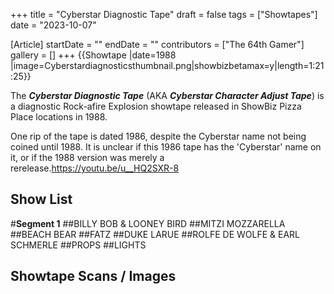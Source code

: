 +++
title = "Cyberstar Diagnostic Tape"
draft = false
tags = ["Showtapes"]
date = "2023-10-07"

[Article]
startDate = ""
endDate = ""
contributors = ["The 64th Gamer"]
gallery = []
+++
{{Showtape
|date=1988
|image=Cyberstardiagnosticsthumbnail.png|showbizbetamax=y|length=1:21:25}}

The <b><i>Cyberstar Diagnostic Tape</b></i> (AKA <b><i>Cyberstar Character Adjust Tape</b></i>) is a diagnostic Rock-afire Explosion showtape released in ShowBiz Pizza Place locations in 1988.

One rip of the tape is dated 1986, despite the Cyberstar name not being coined until 1988. It is unclear if this 1986 tape has the 'Cyberstar' name on it, or if the 1988 version was merely a rerelease.<ref>https://youtu.be/u__HQ2SXR-8</ref>

<h2>Show List</h2>
#<b>Segment 1</b>
##BILLY BOB & LOONEY BIRD
##MITZI MOZZARELLA
##BEACH BEAR
##FATZ
##DUKE LARUE
##ROLFE DE WOLFE & EARL SCHMERLE
##PROPS
##LIGHTS
<h2>Showtape Scans / Images</h2>


